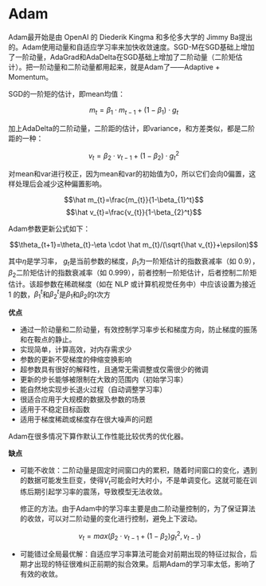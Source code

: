 # Adam

Adam最开始是由 OpenAI 的 Diederik Kingma 和多伦多大学的 Jimmy Ba提出的。Adam使用动量和自适应学习率来加快收敛速度。SGD-M在SGD基础上增加了一阶动量，AdaGrad和AdaDelta在SGD基础上增加了二阶动量（二阶矩估计）。把一阶动量和二阶动量都用起来，就是Adam了——Adaptive + Momentum。

SGD的一阶矩的估计，即mean均值：

$$m_{t}=\beta_{1} \cdot m_{t-1}+(1-\beta_{1}) \cdot g_{t}$$

加上AdaDelta的二阶动量，二阶距的估计，即variance，和方差类似，都是二阶距的一种：

$$v_{t}=\beta_{2} \cdot v_{t-1}+(1-\beta_{2})\cdot g_{t}^2$$

对mean和var进行校正，因为mean和var的初始值为0，所以它们会向0偏置，这样处理后会减少这种偏置影响。

$$\hat m_{t}=\frac{m_{t}}{1-\beta_{1}^t}$$
$$\hat v_{t}=\frac{v_{t}}{1-\beta_{2}^t}$$

Adam参数更新公式如下：

$$\theta_{t+1}=\theta_{t}-\eta \cdot \hat m_{t}/(\sqrt{\hat v_{t}}+\epsilon)$$

其中$\eta$是学习率， $g_{t}$是当前参数的梯度，$\beta_{1}$为一阶矩估计的指数衰减率（如 0.9），$\beta_{2}$二阶矩估计的指数衰减率（如 0.999），前者控制一阶矩估计，后者控制二阶矩估计。该超参数在稀疏梯度（如在 NLP 或计算机视觉任务中）中应该设置为接近 1 的数，$\beta_{1}^t$和$\beta_{2}^t$是$\beta_{1}$和$\beta_{2}$的t次方

**优点**

+ 通过一阶动量和二阶动量，有效控制学习率步长和梯度方向，防止梯度的振荡和在鞍点的静止。
+ 实现简单，计算高效，对内存需求少
+ 参数的更新不受梯度的伸缩变换影响
+ 超参数具有很好的解释性，且通常无需调整或仅需很少的微调
+ 更新的步长能够被限制在大致的范围内（初始学习率）
+ 能自然地实现步长退火过程（自动调整学习率）
+ 很适合应用于大规模的数据及参数的场景
+ 适用于不稳定目标函数
+ 适用于梯度稀疏或梯度存在很大噪声的问题

Adam在很多情况下算作默认工作性能比较优秀的优化器。


**缺点**

+ 可能不收敛：二阶动量是固定时间窗口内的累积，随着时间窗口的变化，遇到的数据可能发生巨变，使得$V_{t}$可能会时大时小，不是单调变化。这就可能在训练后期引起学习率的震荡，导致模型无法收敛。

    修正的方法。由于Adam中的学习率主要是由二阶动量控制的，为了保证算法的收敛，可以对二阶动量的变化进行控制，避免上下波动。

    $$v_{t}=max(\beta_{2} \cdot v_{t-1}+ (1-\beta_{2})g_{t}^2,v_{t-1})$$

+ 可能错过全局最优解：自适应学习率算法可能会对前期出现的特征过拟合，后期才出现的特征很难纠正前期的拟合效果。后期Adam的学习率太低，影响了有效的收敛。
